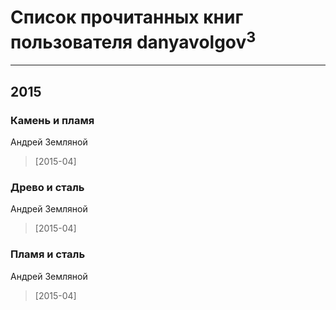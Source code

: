 # Список прочитанных книг пользователя danyavolgov<sup>3</sup>
---

## 2015

### Камень и пламя
Андрей Земляной
> [2015-04] 


### Древо и сталь
Андрей Земляной
> [2015-04] 


### Пламя и сталь
Андрей Земляной
> [2015-04] 



